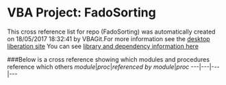 # VBA Project: FadoSorting
This cross reference list for repo (FadoSorting) was automatically created on 18/05/2017 18:32:41 by VBAGit.For more information see the [desktop liberation site](http://ramblings.mcpher.com/Home/excelquirks/drivesdk/gettinggithubready "desktop liberation")
You can see [library and dependency information here](dependencies.md)

###Below is a cross reference showing which modules and procedures reference which others
*module*|*proc*|*referenced by module*|*proc*
---|---|---|---
